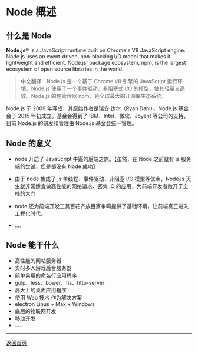 # Node 概述

## 什么是 Node

**Node.js®** is a JavaScript runtime built on Chrome's V8 JavaScript engine. Node.js uses an event-driven, non-blocking I/O model that makes it lightweight and efficient. Node.js' package ecosystem, npm, is the largest ecosystem of open source libraries in the world.

> 中文翻译：Node.js 是一个基于 Chrome V8 引擎的 JavaScript 运行环境。Node.js 使用了一个事件驱动、非阻塞式 I/O 的模型，使其轻量又高效。Node.js 的包管理器 npm，是全球最大的开源库生态系统。

Node.js 于 2009 年写成，其原始作者是瑞安·达尔（Ryan Dahl），Node.js 基金会于 2015 年初成立。基金会得到了 IBM、Intel、微软、Joyent 等公司的支持，目前 Node.js 的研发和管理由 Node.js 基金会统一管理。

## Node 的意义

* node 开启了 JavaScript 牛逼的后端之旅。【虽然，在 Node 之前就有 js 服务端的尝试，但是都没有 Node 成功】

* 由于 node 集成了 js 单线程、事件驱动、非阻塞 I/O 模型等优点，NodeJs 天生就非常适宜做高性能的网络请求、密集 IO 的应用，为前端开发者敞开了全栈的大门

* node 还为前端开发工具百花齐放百家争鸣提供了基础环境，让前端真正进入工程化时代。

* ....

## Node 能干什么

* 高性能的网站服务器
* 实时多人游戏后台服务器
* 简单易用的命名行应用程序
* gulp、less、bower、fis、http-server
* 高大上的桌面应用程序
* 使用 Web 技术 作为解决方案
* electron Linus + Max + Windows
* 底层的物联网开发
* 移动开发
* .....

---

[返回首页](../readme.md)
